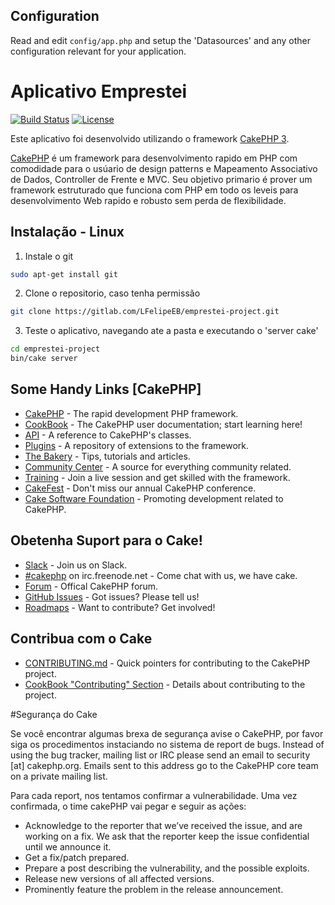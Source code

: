 
## Configuration

Read and edit `config/app.php` and setup the 'Datasources' and any other
configuration relevant for your application.


# Aplicativo Emprestei

[![Build Status](https://img.shields.io/travis/cakephp/app/master.svg?style=flat-square)](https://travis-ci.org/cakephp/app)
[![License](https://img.shields.io/packagist/l/cakephp/app.svg?style=flat-square)](https://packagist.org/packages/cakephp/app)

Este aplicativo foi desenvolvido utilizando o framework [CakePHP 3](http://www.cakephp.org). 

[CakePHP](http://www.cakephp.org) é um framework para desenvolvimento rapido em PHP
 com comodidade para o usúario de design patterns e Mapeamento Associativo de Dados, Controller 
 de Frente e MVC. Seu objetivo primario é prover um framework estruturado que
 funciona com PHP em todo os leveis para desenvolvimento Web rapido e robusto
sem perda de flexibilidade.

## Instalação - Linux

1. Instale o git 
```bash
sudo apt-get install git
```
2. Clone o repositorio, caso tenha permissão 
```bash
git clone https://gitlab.com/LFelipeEB/emprestei-project.git
```
3. Teste o aplicativo, navegando ate a pasta e executando o 'server cake'
```bash
cd emprestei-project 
bin/cake server
```
## Some Handy Links [CakePHP]

* [CakePHP](http://www.cakephp.org) - The rapid development PHP framework.
* [CookBook](http://book.cakephp.org) - The CakePHP user documentation; start learning here!
* [API](http://api.cakephp.org) - A reference to CakePHP's classes.
* [Plugins](http://plugins.cakephp.org) - A repository of extensions to the framework.
* [The Bakery](http://bakery.cakephp.org) - Tips, tutorials and articles.
* [Community Center](http://community.cakephp.org) - A source for everything community related.
* [Training](http://training.cakephp.org) - Join a live session and get skilled with the framework.
* [CakeFest](http://cakefest.org) - Don't miss our annual CakePHP conference.
* [Cake Software Foundation](http://cakefoundation.org) - Promoting development related to CakePHP.

## Obetenha Suport para o Cake!

* [Slack](http://cakesf.herokuapp.com/) - Join us on Slack.
* [#cakephp](http://webchat.freenode.net/?channels=#cakephp) on irc.freenode.net - Come chat with us, we have cake.
* [Forum](http://discourse.cakephp.org/) - Offical CakePHP forum.
* [GitHub Issues](https://github.com/cakephp/cakephp/issues) - Got issues? Please tell us!
* [Roadmaps](https://github.com/cakephp/cakephp/wiki#roadmaps) - Want to contribute? Get involved!

## Contribua com o Cake

* [CONTRIBUTING.md](.github/CONTRIBUTING.md) - Quick pointers for contributing to the CakePHP project.
* [CookBook "Contributing" Section](http://book.cakephp.org/3.0/en/contributing.html) - Details about contributing to the project.

#Segurança do Cake

Se você encontrar algumas brexa de segurança avise o CakePHP, 
por favor siga os procedimentos instaciando no sistema de report de bugs.
  Instead of using the bug tracker, mailing list or IRC please send
   an email to security [at] cakephp.org. Emails sent to this
    address go to the CakePHP core team on a private mailing list.

Para cada report, nos tentamos confirmar a vulnerabilidade. Uma 
vez confirmada, o time cakePHP vai pegar e seguir as ações:

- Acknowledge to the reporter that we’ve received the issue, and are working on a fix. We ask that the reporter keep the issue confidential until we announce it.
- Get a fix/patch prepared.
- Prepare a post describing the vulnerability, and the possible exploits.
- Release new versions of all affected versions.
- Prominently feature the problem in the release announcement.

